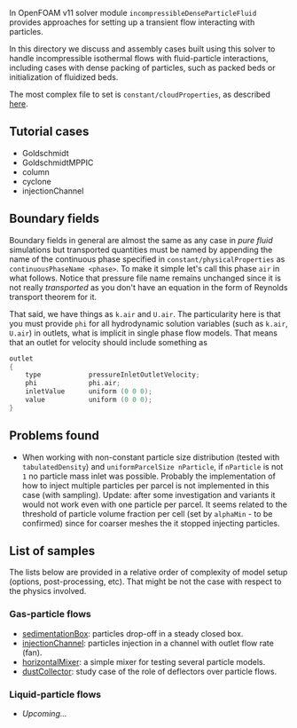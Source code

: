 In OpenFOAM v11 solver module `incompressibleDenseParticleFluid` provides approaches for setting up a transient flow interacting with particles.

In this directory we discuss and assembly cases built using this solver to handle incompressible isothermal flows with fluid-particle interactions, including cases with dense packing of particles, such as packed beds or initialization of fluidized beds. 

The most complex file to set is `constant/cloudProperties`, as described [here](../Dictionaries/cloudProperties).

## Tutorial cases

- Goldschmidt
- GoldschmidtMPPIC
- column
- cyclone
- injectionChannel
## Boundary fields

Boundary fields in general are almost the same as any case in *pure fluid* simulations but transported quantities must be named by appending the name of the continuous phase specified in  `constant/physicalProperties` as `continuousPhaseName <phase>`. To make it simple let's call this phase `air` in what follows. Notice that pressure file name remains unchanged since it is not really *transported* as you don't have an equation in the form of Reynolds transport theorem for it.

That said, we have things as `k.air` and `U.air`.  The particularity here is that you must provide `phi` for all hydrodynamic solution variables (such as `k.air`, `U.air`) in outlets, what is implicit in single phase flow models. That means that an outlet for velocity should include something as

```C
outlet
{
	type            pressureInletOutletVelocity;
	phi             phi.air;
	inletValue      uniform (0 0 0);
	value           uniform (0 0 0);
}
```

## Problems found

- When working with non-constant particle size distribution (tested with `tabulatedDensity`) and `uniformParcelSize nParticle`, if `nParticle` is not `1` no particle mass inlet was possible. Probably the implementation of how to inject multiple particles per parcel is not implemented in this case (with sampling). Update: after some investigation and variants it would not work even with one particle per parcel. It seems related to the threshold of particle volume fraction per cell (set by `alphaMin` - to be confirmed) since for coarser meshes the it stopped injecting particles.

## List of samples

The lists below are provided in a relative order of complexity of model setup (options, post-processing, etc). That might be not the case with respect to the physics involved.
### Gas-particle flows

- [sedimentationBox](sedimentationBox): particles drop-off in a steady closed box.
- [injectionChannel](injectionChannel): particles injection in a channel with outlet flow rate (fan).
- [horizontalMixer](horizontalMixer): a simple mixer for testing several particle models.
- [dustCollector](dustCollector): study case of the role of deflectors over particle flows.

### Liquid-particle flows

- *Upcoming...*

